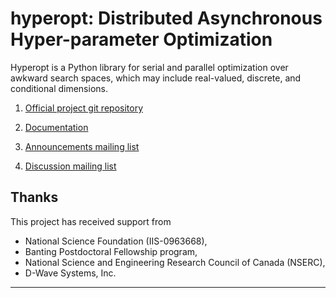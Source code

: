 # hyperopt: Distributed Asynchronous Hyper-parameter Optimization

Hyperopt is a Python library for serial and parallel optimization over awkward search spaces, which may include real-valued, discrete, and conditional dimensions.

1. [Official project git repository](http://github.com/hyperopt/hyperopt)

2. [Documentation](http://hyperopt.github.io/hyperopt)

3. [Announcements mailing list](https://groups.google.com/forum/#!forum/hyperopt-announce)

4. [Discussion mailing list](https://groups.google.com/forum/#!forum/hyperopt-discuss)


Thanks
------
This project has received support from
* National Science Foundation (IIS-0963668),
* Banting Postdoctoral Fellowship program, 
* National Science and Engineering Research Council of Canada (NSERC),
* D-Wave Systems, Inc.

****


